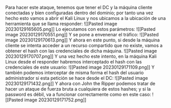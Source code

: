 Para hacer este ataque, tenemos que tener el DC y la máquina cliente conectadas y bien configuradas dentro del dominio; por tanto una vez hecho esto vamos a abrir el Kali Linux y nos ubicamos a la ubicación de una herramienta que se llama responder:
![[Pasted image 20230129165605.png]]
Lo ejecutamos con estos parámetros:
![[Pasted image 20230129170551.png]]
Y se pone a envenenar el tráfico:
![[Pasted image 20230129170613.png]]
Y ahora en este punto, si desde la máquina cliente se intenta acceder a un recurso compartido que no existe, vamos a obtener el hash con las credenciales de dicha máquina.
![[Pasted image 20230129170707.png]]
Y una vez hecho este intento, en la máquina Kali Linux desde el responder habremos interceptado el hash con las credenciales de este usuario:
![[Pasted image 20230129171109.png]]
Y también podemos interceptar de misma forma el hash del usuario administrador si esta petición se hace desde el DC:
![[Pasted image 20230129171432.png]]
Y ahora con John the Ripper podemos tratar de hacer un ataque de fuerza bruta a cualquiera de estos hashes; y si la password es débil, va a funcionar correctamente como en este caso:
![[Pasted image 20230129171752.png]]

